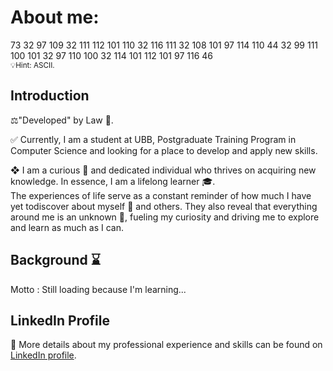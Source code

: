 # About me:

73 32 97 109 32 111 112 101 110 32 116 111 32 108 101 97 114 110 44 32 99 111 100 101 32 97 110 100 32 114 101 112 101 97 116 46
<br />
<small>💡Hint: ASCII.</small>

## Introduction

⚖️"Developed" by Law 💜.

✅ Currently, I am a student at UBB, Postgraduate Training Program in Computer Science and looking for a place to develop and apply new skills.

❖ I am a curious 🤔 and dedicated individual who thrives on acquiring new knowledge. In essence, I am a lifelong learner 🎓.
<br />
The experiences of life serve as a constant reminder of how much I have yet todiscover about myself 💭 and others. They also reveal that everything around me is an
unknown 🔮, fueling my curiosity and driving me to explore and learn as much as I can. 


## Background ⌛ 
Motto : Still loading because I'm learning...

## LinkedIn Profile
 💼 More details about my professional experience and skills can be found on [LinkedIn profile](https://www.linkedin.com/in/tamasmarcu/).

